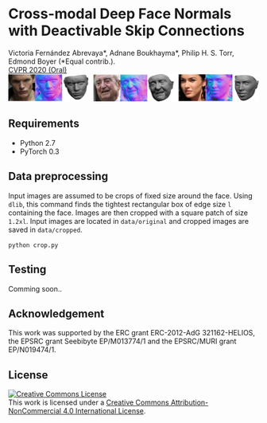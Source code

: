 # Cross-modal Deep Face Normals with Deactivable Skip Connections
Victoria Fernández Abrevaya*, Adnane Boukhayma*, Philip H. S. Torr, Edmond Boyer (*Equal contrib.).</br> 
[CVPR 2020 (Oral)](https://arxiv.org/abs/2003.09691)</br> 
<img src="teaser.jpg"/>

## Requirements
+ Python 2.7
+ PyTorch 0.3

## Data preprocessing
Input images are assumed to be crops of fixed size around the face. Using `dlib`, this command finds the tightest rectangular box of edge size
 `l ` containing the face. Images are then cropped with a square patch of size `1.2xl`. Input images are located in `data/original` and cropped images are saved in `data/cropped`.
```
python crop.py
```

## Testing
Comming soon..

## Acknowledgement
This work was supported by the ERC grant ERC-2012-AdG 321162-HELIOS, the EPSRC grant Seebibyte EP/M013774/1 and the EPSRC/MURI grant EP/N019474/1.

## License
<a rel="license" href="http://creativecommons.org/licenses/by-nc/4.0/"><img alt="Creative Commons License" style="border-width:0" src="https://i.creativecommons.org/l/by-nc/4.0/88x31.png" /></a><br />This work is licensed under a <a rel="license" href="http://creativecommons.org/licenses/by-nc/4.0/">Creative Commons Attribution-NonCommercial 4.0 International License</a>.
